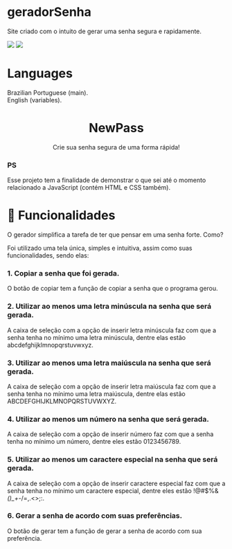 # geradorSenha
Site criado com o intuito de gerar uma senha segura e rapidamente.

![](https://img.shields.io/badge/CODE%20BY-VictorA02-brightgreen?style=for-the-badge&logo=appveyor)
![](https://img.shields.io/badge/STATUS-FINISHED-red?style=for-the-badge&logo=appveyor)

# Languages
Brazilian Portuguese (main). <br>
English (variables).

<h1 align="center"> NewPass </h1>
<p align="center"> Crie sua senha segura de uma forma rápida!</p>

### PS
Esse projeto tem a finalidade de demonstrar o que sei até o momento relacionado a JavaScript (contém HTML e CSS também).

# 🎯 Funcionalidades

O gerador simplifica a tarefa de ter que pensar em uma senha forte. Como?

Foi utilizado uma tela única, simples e intuitiva, assim como suas funcionalidades, sendo elas:

### 1. Copiar a senha que foi gerada.

O botão de copiar tem a função de copiar a senha que o programa gerou.

### 2. Utilizar ao menos uma letra minúscula na senha que será gerada.

A caixa de seleção com a opção de inserir letra minúscula faz com que a senha tenha no mínimo uma letra minúscula, dentre elas estão abcdefghijklmnopqrstuvwxyz.

### 3. Utilizar ao menos uma letra maiúscula na senha que será gerada.

A caixa de seleção com a opção de inserir letra maiúscula faz com que a senha tenha no mínimo uma letra maiúscula, dentre elas estão ABCDEFGHIJKLMNOPQRSTUVWXYZ.

### 4. Utilizar ao menos um número na senha que será gerada.

A caixa de seleção com a opção de inserir número faz com que a senha tenha no mínimo um número, dentre eles estão 0123456789.

### 5. Utilizar ao menos um caractere especial na senha que será gerada.

A caixa de seleção com a opção de inserir caractere especial faz com que a senha tenha no mínimo um caractere especial, dentre eles estão !@#$%&*()_+-*/=,.<>;:.

### 6. Gerar a senha de acordo com suas preferências.

O botão de gerar tem a função de gerar a senha de acordo com sua preferência.

